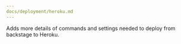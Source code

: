 ```yaml
---
docs/deployment/heroku.md
---
```


Adds more details of commands and settings needed to deploy from backstage to Heroku.
